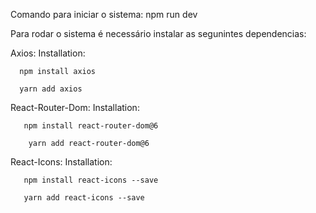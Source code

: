 Comando para iniciar o sistema:
  npm run dev
  
Para rodar o sistema é necessário instalar as segunintes dependencias:
  
  
  Axios:
      Installation:
     
     
      npm install axios
      
      yarn add axios
      
 React-Router-Dom:
     Installation:
    
    
       npm install react-router-dom@6
        
        yarn add react-router-dom@6
        
 React-Icons:
     Installation:
    
    
       npm install react-icons --save
       
       yarn add react-icons --save

